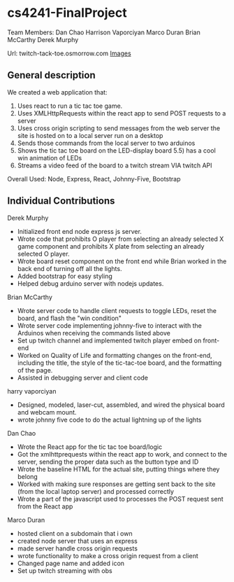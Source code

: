 # cs4241-FinalProject

Team Members:
Dan Chao
Harrison Vaporciyan
Marco Duran
Brian McCarthy
Derek Murphy

Url:
twitch-tack-toe.osmorrow.com
[Images](https://imgur.com/a/E2Twl)

## General description

We created a web application that: 
1) Uses react to run a tic tac toe game.
2) Uses XMLHttpRequests within the react app to send POST requests to a server
3) Uses cross origin scripting to send messages from the web server the site is hosted on to a local server run on a desktop
4) Sends those commands from the local server to two arduinos
5) Shows the tic tac toe board on the LED-display board 
5.5) has a cool win animation of LEDs
6) Streams a video feed of the board to a twitch stream VIA twitch API

Overall Used:
Node, Express, React, Johnny-Five, Bootstrap

## Individual Contributions

Derek Murphy
- Initialized front end node express js server.
- Wrote code that prohibits O player from selecting an already selected X game component and prohibits X plate from selecting an already selected O player.
- Wrote board reset  component on the front end while Brian worked in the back end of turning off all the lights.
- Added bootstrap for easy styling
- Helped debug arduino server with nodejs updates.

Brian McCarthy
- Wrote server code to handle client requests to toggle LEDs, reset the board, and flash the "win condition" 
- Wrote server code implementing johnny-five to interact with the Arduinos when receiving the commands listed above
- Set up twitch channel and implemented twitch player embed on front-end
- Worked on Quality of Life and formatting changes on the front-end, including the title, the style of the tic-tac-toe board, and the formatting of the page.
- Assisted in debugging server and client code

harry vaporciyan
- Designed, modeled, laser-cut, assembled, and wired the physical board and webcam mount.
- wrote johnny five code to do the actual lightning up of the lights

Dan Chao
- Wrote the React app for the tic tac toe board/logic
- Got the xmlhttprequests within the react app to work, and connect to the server, sending the proper data such as the button type and ID
- Wrote the baseline HTML for the actual site, putting things where they belong
- Worked with making sure responses are getting sent back to the site (from the local laptop server) and processed correctly
- Wrote a part of the javascript used to processes the POST request sent from the React app

Marco Duran
- hosted client on a subdomain that i own
- created node server that uses an express
- made server handle cross origin requests
- wrote functionality to make a cross origin request from a client
- Changed page name and added icon
- Set up twitch streaming with obs
